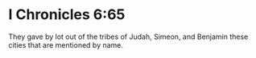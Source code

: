 # I Chronicles 6:65

They gave by lot out of the tribes of Judah, Simeon, and Benjamin these cities that are mentioned by name.
